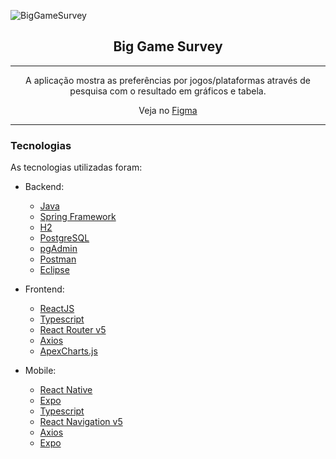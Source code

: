 ![BigGameSurvey](https://www.figma.com/proto/AE96dXBqHTLIWI0wU340Px/BigGameSurvey?node-id=2%3A559&scaling=min-zoom)

<h2 align="center">Big Game Survey</h2>

---

<p align="center">A aplicação mostra as preferências por jogos/plataformas através de pesquisa com o resultado em gráficos e tabela.</p>

<p align="center"> Veja no <a href="https://www.figma.com/proto/AE96dXBqHTLIWI0wU340Px/BigGameSurvey?node-id=2%3A386&scaling=min-zoom">Figma</a> </p>

---

### Tecnologias
As tecnologias utilizadas foram:

-   Backend:
    
    -   [Java](https://www.java.com/pt_BR/)
    -   [Spring Framework](https://spring.io/projects/spring-framework)
    -   [H2](https://www.h2database.com/html/main.html)
    -   [PostgreSQL](https://www.postgresql.org/)
    -   [pgAdmin](https://www.pgadmin.org/)
    -   [Postman](https://www.postman.com/)
    -   [Eclipse](https://www.eclipse.org/downloads/)
    
-   Frontend:
    
    -   [ReactJS](https://reactjs.org/)
    -   [Typescript](https://www.typescriptlang.org/)
    -   [React Router v5](https://github.com/ReactTraining/react-router)
    -   [Axios](https://github.com/axios/axios)
    -   [ApexCharts.js](https://apexcharts.com/)
    
-   Mobile:
    
    -   [React Native](https://reactnative.dev/)
    -   [Expo](https://expo.io/)
    -   [Typescript](https://www.typescriptlang.org/)
    -   [React Navigation v5](https://reactnavigation.org/)
    -   [Axios](https://github.com/axios/axios)
    -   [Expo](https://expo.io/)
